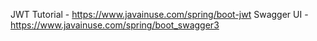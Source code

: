 JWT Tutorial - https://www.javainuse.com/spring/boot-jwt
Swagger UI - https://www.javainuse.com/spring/boot_swagger3
